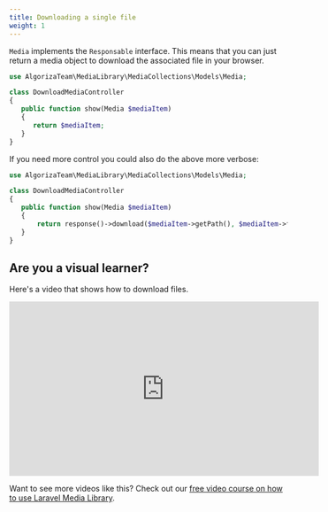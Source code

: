 ```yaml
---
title: Downloading a single file
weight: 1
---
```


`Media` implements the `Responsable` interface. This means that you can just return a media object to download the associated file in your browser.

```php
use AlgorizaTeam\MediaLibrary\MediaCollections\Models\Media;

class DownloadMediaController
{
   public function show(Media $mediaItem)
   {
      return $mediaItem;
   }
}
```

If you need more control you could also do the above more verbose:

```php
use AlgorizaTeam\MediaLibrary\MediaCollections\Models\Media;

class DownloadMediaController
{
   public function show(Media $mediaItem)
   {
       return response()->download($mediaItem->getPath(), $mediaItem->file_name);
   }
}
```

## Are you a visual learner?

Here's a video that shows how to download files.

<iframe width="560" height="315" src="https://www.youtube.com/embed/cVcN03MWTb4" frameborder="0" allow="accelerometer; autoplay; clipboard-write; encrypted-media; gyroscope; picture-in-picture" allowfullscreen></iframe>

Want to see more videos like this? Check out our [free video course on how to use Laravel Media Library](https://spatie.be/courses/discovering-laravel-media-library).

